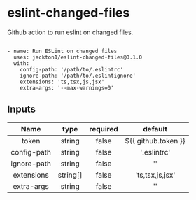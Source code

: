 # eslint-changed-files
Github action to run eslint on changed files.

```action

- name: Run ESLint on changed files
  uses: jackton1/eslint-changed-files@0.1.0
  with:
    config-path: '/path/to/.eslintrc'
    ignore-path: '/path/to/.eslintignore'
    extensions: 'ts,tsx,js,jsx'
    extra-args: '--max-warnings=0'
```


## Inputs

|   Name        |    type   |  required     |  default              |
|:-------------:|:---------:|:-------------:|:---------------------:|
| token         |  string   |    false      |  ${{ github.token }}  |
| config-path   |  string   |    false      |  '.eslintrc'          |
| ignore-path   |  string   |    false      |  ''                   |
| extensions    |  string[] |    false      |  'ts,tsx,js,jsx'      |
| extra-args    |  string   |    false      |  ''                   |
